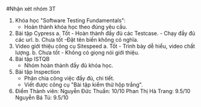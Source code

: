 #Nhận xét nhóm 3T
 1. Khóa học "Software Testing Fundamentals":
    - Hoàn thành khóa học theo đúng yêu cầu.
 2. Bài tập Cypress
    a. Tốt
        - Hoàn thành đầy đủ các Testcase.
        - Chạy đầy đủ các url.
    b. Chưa tốt
        -Đặt tên biến không có nghĩa.
 3. Video giới thiệu công cụ Sitespeed
    a. Tốt
        - Trình bày dễ hiểu, video chất lượng.
    b. Chưa tốt
        - Không có giọng nói giới thiệu.
 4. Bài tập ISTQB
    - Nhóm  hoàn thành đầy đủ khóa học.
 5. Bài tập Inspection
    - Phân chia công việc đầy đủ, chi tiết.
    - Viết được công cụ "Bài tập kiểm thử hộp trắng".
 6. Điểm
    Thành viên:
        Nguyễn Đức Thuần: 10/10
        Phan Thị Hà Trang: 9.5/10
        Nguyễn Bá Tú: 9.5/10
